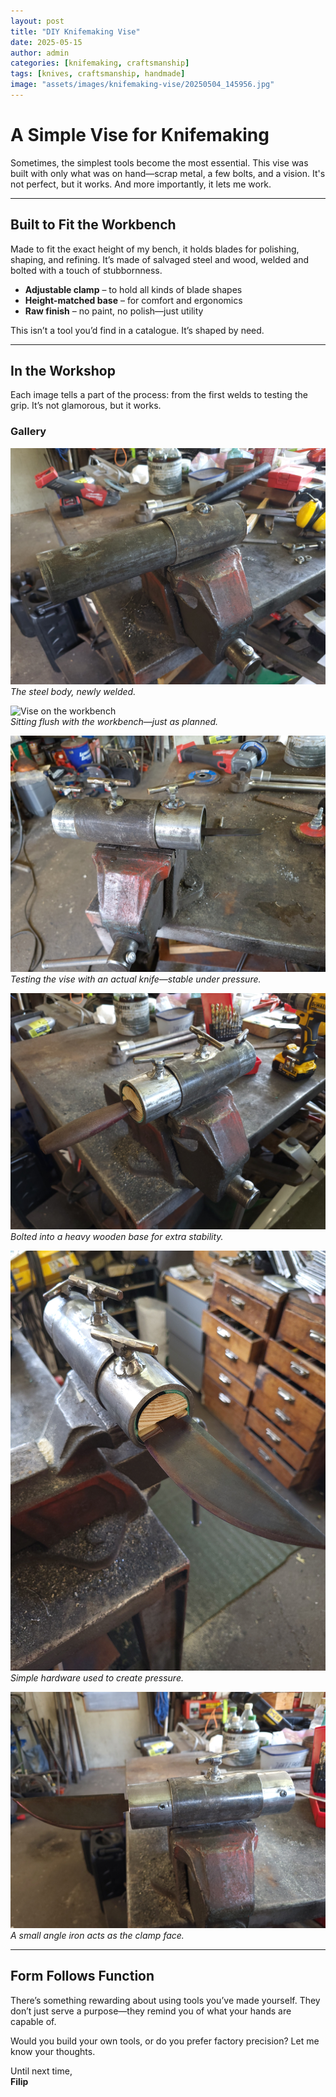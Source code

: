 ```yaml
---
layout: post
title: "DIY Knifemaking Vise"
date: 2025-05-15
author: admin
categories: [knifemaking, craftsmanship]
tags: [knives, craftsmanship, handmade]
image: "assets/images/knifemaking-vise/20250504_145956.jpg"
---
```


# **A Simple Vise for Knifemaking**  

Sometimes, the simplest tools become the most essential. This vise was built with only what was on hand—scrap metal, a few bolts, and a vision. It's not perfect, but it works. And more importantly, it lets me work.

---

## **Built to Fit the Workbench**  

Made to fit the exact height of my bench, it holds blades for polishing, shaping, and refining. It’s made of salvaged steel and wood, welded and bolted with a touch of stubbornness.  

- **Adjustable clamp** – to hold all kinds of blade shapes  
- **Height-matched base** – for comfort and ergonomics  
- **Raw finish** – no paint, no polish—just utility

This isn’t a tool you’d find in a catalogue. It’s shaped by need.

---

## **In the Workshop**  

Each image tells a part of the process: from the first welds to testing the grip. It’s not glamorous, but it works.  

### **Gallery**  

![The basic form takes shape](/assets/images/knifemaking-vise/20250502_144822.jpg)  
*The steel body, newly welded.*

![Vise on the workbench](/assets/images/knifemaking-vise/20250502_144833.jpg)  
*Sitting flush with the workbench—just as planned.*

![Polishing test](/assets/images/knifemaking-vise/20250502_162803.jpg)  
*Testing the vise with an actual knife—stable under pressure.*

![Side angle showing base](/assets/images/knifemaking-vise/20250504_145857.jpg)  
*Bolted into a heavy wooden base for extra stability.*

![Top view with bolts and spacers](/assets/images/knifemaking-vise/20250504_145956.jpg)  
*Simple hardware used to create pressure.*

![Close-up of the pressure plate](/assets/images/knifemaking-vise/20250504_150005.jpg)  
*A small angle iron acts as the clamp face.*

---

## **Form Follows Function**  

There’s something rewarding about using tools you’ve made yourself. They don’t just serve a purpose—they remind you of what your hands are capable of.

Would you build your own tools, or do you prefer factory precision? Let me know your thoughts.

Until next time,  
**Filip**

